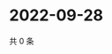 # 2022-09-28

共 0 条

<!-- BEGIN WEIBO -->
<!-- 最后更新时间 Wed Sep 28 2022 07:23:31 GMT+0800 (China Standard Time) -->

<!-- END WEIBO -->
